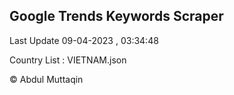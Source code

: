 

## Google Trends Keywords Scraper 
 
Last Update 09-04-2023 , 03:34:48

Country List :
VIETNAM.json



© Abdul Muttaqin 

